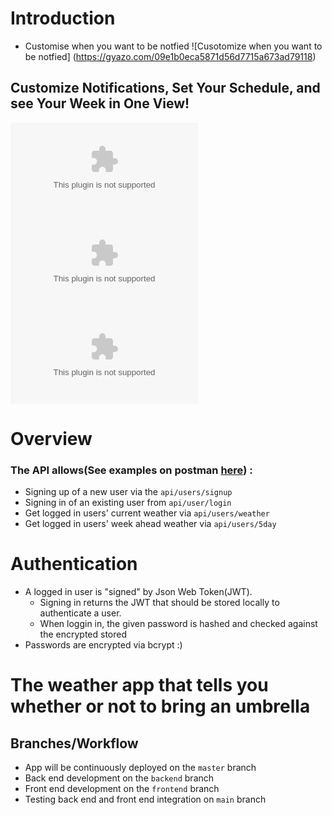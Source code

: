 

# Introduction
- Customise when you want to be notfied
![Cusotomize when you want to be notfied] (https://gyazo.com/09e1b0eca5871d56d7715a673ad79118)


## Customize Notifications, Set Your Schedule, and see Your Week in One View!
![enter image description here](https://gyazo.com/09e1b0eca5871d56d7715a673ad79118.com) ![Set your shedule](https://gyazo.com/3a21974cd1473ab4a71b0a0a71a64f2d.com) ![](https://gyazo.com/7effa8c455d9b19147ecc2c65caacdd3.com)



# Overview
### The API allows(See examples on postman [here](https://documenter.getpostman.com/view/7764095/SVfNv9Uc?version=latest)) :
- Signing up of a new user via the `api/users/signup` 
- Signing in of an existing user from `api/user/login`
- Get logged in users' current weather via `api/users/weather`
- Get logged in users' week ahead weather via `api/users/5day`
# Authentication
- A logged in user is "signed" by Json Web Token(JWT).
	- Signing in returns the JWT that should be stored locally to authenticate a user.
	- When loggin in, the given password is hashed and checked against the encrypted stored 
- Passwords are encrypted via bcrypt :)

# The weather app that tells you whether or not to bring an umbrella
## Branches/Workflow
-  App will be continuously deployed on the `master` branch
  - Back end development on the `backend` branch
  - Front end development on the `frontend` branch
  - Testing back end and front end integration on `main` branch
